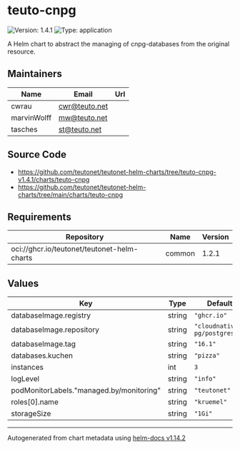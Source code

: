 # teuto-cnpg

![Version: 1.4.1](https://img.shields.io/badge/Version-1.4.1-informational?style=flat-square) ![Type: application](https://img.shields.io/badge/Type-application-informational?style=flat-square)

A Helm chart to abstract the managing of cnpg-databases from the original resource.

## Maintainers

| Name | Email | Url |
| ---- | ------ | --- |
| cwrau | <cwr@teuto.net> |  |
| marvinWolff | <mw@teuto.net> |  |
| tasches | <st@teuto.net> |  |

## Source Code

* <https://github.com/teutonet/teutonet-helm-charts/tree/teuto-cnpg-v1.4.1/charts/teuto-cnpg>
* <https://github.com/teutonet/teutonet-helm-charts/tree/main/charts/teuto-cnpg>

## Requirements

| Repository | Name | Version |
|------------|------|---------|
| oci://ghcr.io/teutonet/teutonet-helm-charts | common | 1.2.1 |

## Values

| Key | Type | Default | Description |
|-----|------|---------|-------------|
| databaseImage.registry | string | `"ghcr.io"` |  |
| databaseImage.repository | string | `"cloudnative-pg/postgresql"` |  |
| databaseImage.tag | string | `"16.1"` |  |
| databases.kuchen | string | `"pizza"` |  |
| instances | int | `3` |  |
| logLevel | string | `"info"` |  |
| podMonitorLabels."managed.by/monitoring" | string | `"teutonet"` |  |
| roles[0].name | string | `"kruemel"` |  |
| storageSize | string | `"1Gi"` |  |

----------------------------------------------
Autogenerated from chart metadata using [helm-docs v1.14.2](https://github.com/norwoodj/helm-docs/releases/v1.14.2)
